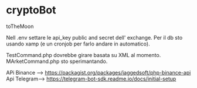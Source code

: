 # cryptoBot
toTheMoon


Nell .env settare le api_key public and secret dell' exchange.
Per il db sto usando xamp (e un cronjob per farlo andare in automatico).

TestCommand.php dovrebbe girare basata su XML al momento.
MArketCommand.php sto sperimantando.

APi Binance --> https://packagist.org/packages/jaggedsoft/php-binance-api
Api Telegram--> https://telegram-bot-sdk.readme.io/docs/initial-setup


